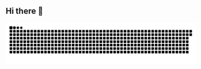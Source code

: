 ## Hi there 👋
![snake gif](https://github.com/PhongPahmm/phongpahmm/blob/manual-run-output/only-svg/github-contribution-grid-snake-dark.svg)
<!--
**PhongPahmm/phongpahmm** is a ✨ _special_ ✨ repository because its `README.md` (this file) appears on your GitHub profile.

Here are some ideas to get you started:

- 🔭 I’m currently working on ...
- 🌱 I’m currently learning ...
- 👯 I’m looking to collaborate on ...
- 🤔 I’m looking for help with ...
- 💬 Ask me about ...
- 📫 How to reach me: ...
- 😄 Pronouns: ...
- ⚡ Fun fact: ...
-->
